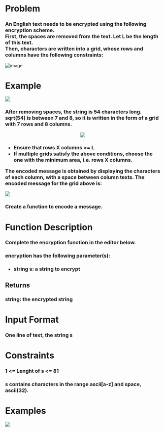 <h1>Problem</h1>
<h3>An English text needs to be encrypted using the following encryption scheme.<br>
First, the spaces are removed from the text. Let L be the length of this text.<br>
Then, characters are written into a grid, whose rows and columns have the following constraints:</h3>

![image](https://user-images.githubusercontent.com/83878702/197806567-2e5d27bb-60b3-4a41-bcc2-2e3ba7c8e35b.png)

<h1>Example</h1>
<img src = "https://user-images.githubusercontent.com/83878702/197807173-8d4c4124-45e4-4dd8-a05b-ec56474b44be.png">
<h3>After removing spaces, the string is 54 characters long. sqrt(54) is between 7 and 8, so it is written in the form of a grid with 7 rows and 8 columns.</h3>
<div align = 'center'>
<img src = 'https://user-images.githubusercontent.com/83878702/197809054-0821e908-413d-42e9-8570-c86a759fcd53.png'></div>
<h3>
  <ul>
  <li>Ensure that rows X columns >= L</li>
  <li>If multiple grids satisfy the above conditions, choose the one with the minimum area, i.e. rows X columns.</li>
  </ul>
The encoded message is obtained by displaying the characters of each column, with a space between column texts. The encoded message for the grid above is:</h3>
<img src = 'https://user-images.githubusercontent.com/83878702/197810457-9ba57080-5f69-49c6-862c-f6a8dcf392cf.png'>
<h3>Create a function to encode a message.</h3>
<h1>Function Description</h1>
<h3>Complete the encryption function in the editor below.</h3>
<h3>encryption has the following parameter(s):</h3>
<h3><ul><li>string s: a string to encrypt</li></ul></h3>
<h2>Returns</h2>
<h3>string: the encrypted string</h3>
<h1>Input Format</h1>
<h3>One line of text, the string  s</h3>
<h1>Constraints</h1>
<h3> 1 <= Lenght of s <= 81</h3>
<h3>s contains characters in the range ascii[a-z] and space, ascii(32).</h3>
<h1>Examples</h1>
<img src = 'https://user-images.githubusercontent.com/83878702/197812822-4124b6f5-ebcc-45df-8cc3-307bb21cf9ba.png'>
